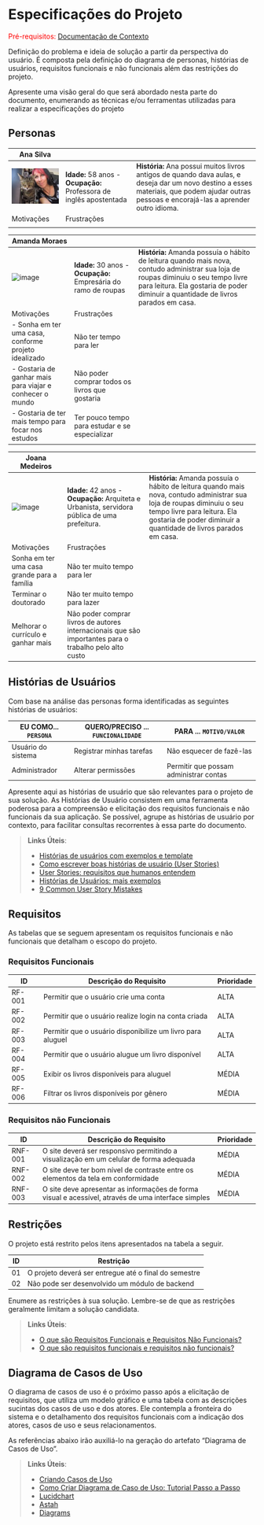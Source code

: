 # Especificações do Projeto

<span style="color:red">Pré-requisitos: <a href="1-Documentação de Contexto.md"> Documentação de Contexto</a></span>

Definição do problema e ideia de solução a partir da perspectiva do usuário. É composta pela definição do  diagrama de personas, histórias de usuários, requisitos funcionais e não funcionais além das restrições do projeto.

Apresente uma visão geral do que será abordado nesta parte do documento, enumerando as técnicas e/ou ferramentas utilizadas para realizar a especificações do projeto

## Personas

|   Ana Silva    |                                    |                |
|--------------------|------------------------------------|----------------------------------------|
|![](https://github.com/ICEI-PUC-Minas-PMV-ADS/pet-carona/blob/main/docs/img/personagem%20-%20regina.jpg)|**Idade:** 58 anos - **Ocupação:** Professora de inglês apostentada |**História:** Ana possui muitos livros antigos de quando dava aulas, e deseja dar um novo destino a esses materiais, que podem ajudar outras pessoas e encorajá-las a aprender outro idioma.| 
| Motivações | Frustrações |
|  |  |


|   Amanda Moraes    |                                    |                |
|--------------------|------------------------------------|----------------------------------------|
|![image](https://user-images.githubusercontent.com/103083123/186744750-3de8a7d3-8f50-4e99-800d-c52bf513f802.png)|**Idade:** 30 anos - **Ocupação:** Empresária do ramo de roupas |**História:** Amanda possuía o hábito de leitura quando mais nova, contudo administrar sua loja de roupas diminuiu o seu tempo livre para leitura. Ela gostaria de poder diminuir a quantidade de livros parados em casa.| 
| Motivações | Frustrações |
| -     Sonha em ter uma casa, conforme projeto idealizado |     Não ter tempo para ler |
| -     Gostaria de ganhar mais para viajar e conhecer o mundo |     Não poder comprar todos os livros que gostaria |
| -      Gostaria de ter mais tempo para focar nos estudos   |     Ter pouco tempo para estudar e se especializar |


|   Joana Medeiros    |                                    |                |
|--------------------|------------------------------------|----------------------------------------|
|![image](https://user-images.githubusercontent.com/103083123/186744750-3de8a7d3-8f50-4e99-800d-c52bf513f802.png)|**Idade:** 42 anos - **Ocupação:** Arquiteta e Urbanista, servidora pública de uma prefeitura. |**História:** Amanda possuía o hábito de leitura quando mais nova, contudo administrar sua loja de roupas diminuiu o seu tempo livre para leitura. Ela gostaria de poder diminuir a quantidade de livros parados em casa.| 
| Motivações | Frustrações |
|    Sonha em ter uma casa grande para a família   |     Não ter muito tempo para ler  |
|     Terminar o doutorado  |     Não ter muito tempo para lazer |
|     Melhorar o currículo e ganhar mais  |        Não poder comprar livros de autores internacionais que são importantes para o trabalho pelo alto custo   |

## Histórias de Usuários

Com base na análise das personas forma identificadas as seguintes histórias de usuários:

|EU COMO... `PERSONA`| QUERO/PRECISO ... `FUNCIONALIDADE` |PARA ... `MOTIVO/VALOR`                 |
|--------------------|------------------------------------|----------------------------------------|
|Usuário do sistema  | Registrar minhas tarefas           | Não esquecer de fazê-las               |
|Administrador       | Alterar permissões                 | Permitir que possam administrar contas |

Apresente aqui as histórias de usuário que são relevantes para o projeto de sua solução. As Histórias de Usuário consistem em uma ferramenta poderosa para a compreensão e elicitação dos requisitos funcionais e não funcionais da sua aplicação. Se possível, agrupe as histórias de usuário por contexto, para facilitar consultas recorrentes à essa parte do documento.

> **Links Úteis**:
> - [Histórias de usuários com exemplos e template](https://www.atlassian.com/br/agile/project-management/user-stories)
> - [Como escrever boas histórias de usuário (User Stories)](https://medium.com/vertice/como-escrever-boas-users-stories-hist%C3%B3rias-de-usu%C3%A1rios-b29c75043fac)
> - [User Stories: requisitos que humanos entendem](https://www.luiztools.com.br/post/user-stories-descricao-de-requisitos-que-humanos-entendem/)
> - [Histórias de Usuários: mais exemplos](https://www.reqview.com/doc/user-stories-example.html)
> - [9 Common User Story Mistakes](https://airfocus.com/blog/user-story-mistakes/)

## Requisitos

As tabelas que se seguem apresentam os requisitos funcionais e não funcionais que detalham o escopo do projeto.

### Requisitos Funcionais

|ID    | Descrição do Requisito  | Prioridade |
|------|-----------------------------------------|----|
|RF-001| Permitir que o usuário crie uma conta | ALTA | 
|RF-002| Permitir que o usuário realize login na conta criada  | ALTA |
|RF-003| Permitir que o usuário disponibilize um livro para aluguel | ALTA |
|RF-004| Permitir que o usuário alugue um livro disponível | ALTA |
|RF-005| Exibir os livros disponíveis para aluguel | MÉDIA |
|RF-006| Filtrar os livros disponíveis por gênero | MÉDIA |


### Requisitos não Funcionais

|ID     | Descrição do Requisito  |Prioridade |
|-------|-------------------------|----|
|RNF-001| 	O site deverá ser responsivo permitindo a visualização em um celular de forma adequada | MÉDIA | 
|RNF-002| O site deve ter bom nível de contraste entre os elementos da tela em conformidade |  MÉDIA | 
|RNF-003| O site deve apresentar as informações de forma visual e acessível, através de uma interface simples |  MÉDIA | 


## Restrições

O projeto está restrito pelos itens apresentados na tabela a seguir.

|ID| Restrição                                             |
|--|-------------------------------------------------------|
|01| O projeto deverá ser entregue até o final do semestre |
|02| Não pode ser desenvolvido um módulo de backend        |


Enumere as restrições à sua solução. Lembre-se de que as restrições geralmente limitam a solução candidata.

> **Links Úteis**:
> - [O que são Requisitos Funcionais e Requisitos Não Funcionais?](https://codificar.com.br/requisitos-funcionais-nao-funcionais/)
> - [O que são requisitos funcionais e requisitos não funcionais?](https://analisederequisitos.com.br/requisitos-funcionais-e-requisitos-nao-funcionais-o-que-sao/)

## Diagrama de Casos de Uso

O diagrama de casos de uso é o próximo passo após a elicitação de requisitos, que utiliza um modelo gráfico e uma tabela com as descrições sucintas dos casos de uso e dos atores. Ele contempla a fronteira do sistema e o detalhamento dos requisitos funcionais com a indicação dos atores, casos de uso e seus relacionamentos. 

As referências abaixo irão auxiliá-lo na geração do artefato “Diagrama de Casos de Uso”.

> **Links Úteis**:
> - [Criando Casos de Uso](https://www.ibm.com/docs/pt-br/elm/6.0?topic=requirements-creating-use-cases)
> - [Como Criar Diagrama de Caso de Uso: Tutorial Passo a Passo](https://gitmind.com/pt/fazer-diagrama-de-caso-uso.html/)
> - [Lucidchart](https://www.lucidchart.com/)
> - [Astah](https://astah.net/)
> - [Diagrams](https://app.diagrams.net/)
